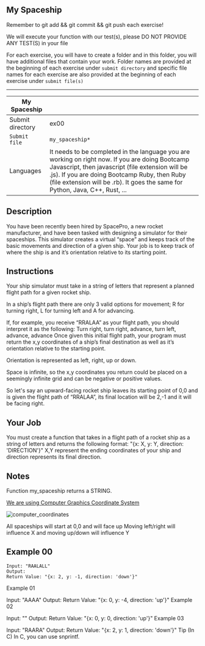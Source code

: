 ## My Spaceship

Remember to git add && git commit && git push each exercise!

We will execute your function with our test(s), please DO NOT PROVIDE ANY TEST(S) in your file

For each exercise, you will have to create a folder and in this folder, you will have additional files that contain your work. Folder names are provided at the beginning of each exercise under `submit directory` and specific file names for each exercise are also provided at the beginning of each exercise under `submit file(s)`

-----------------------------------------------------------------------------------------------------------------------------------------------------------------------

| My Spaceship |      |
| ------------ | ---- |
| Submit directory | ex00 |
| `Submit file` |	`my_spaceship*` |
| Languages	| It needs to be completed in the language you are working on right now. If you are doing Bootcamp Javascript, then javascript (file extension will be .js). If you are doing Bootcamp Ruby, then Ruby (file extension will be .rb). It goes the same for Python, Java, C++, Rust, ... |

## Description

You have been recently been hired by SpacePro, a new rocket manufacturer, and have been tasked with designing a simulator for their spaceships. This simulator creates a virtual “space” and keeps track of the basic movements and direction of a given ship. Your job is to keep track of where the ship is and it’s orientation relative to its starting point.

## Instructions
Your ship simulator must take in a string of letters that represent a planned flight path for a given rocket ship.

In a ship’s flight path there are only 3 valid options for movement; R for turning right, L for turning left and A for advancing.

If, for example, you receive “RRALAA” as your flight path, you should interpret it as the following:
Turn right, turn right, advance, turn left, advance, advance
Once given this initial flight path, your program must return the x,y coordinates of a ship’s final destination as well as it’s orientation relative to the starting point.

Orientation is represented as left, right, up or down.

Space is infinite, so the x,y coordinates you return could be placed on a seemingly infinite grid and can be negative or positive values.

So let's say an upward-facing rocket ship leaves its starting point of 0,0 and is given the flight path of “RRALAA”, its final location will be 2,-1 and it will be facing right.

## Your Job

You must create a function that takes in a flight path of a rocket ship as a string of letters and returns the following format:
"{x: X, y: Y, direction: 'DIRECTION'}"
X,Y represent the ending coordinates of your ship and direction represents its final direction.

## Notes
Function my_spaceship returns a STRING.

[We are using Computer Graphics Coordinate System](https://fcs-cs.github.io/cs1-2018/modules/01-introduction/computer-coordinates/)

![computer_coordinates](https://user-images.githubusercontent.com/51156057/214913158-f80a5916-1190-47e2-a24a-05b3fccedf9c.png)

All spaceships will start at 0,0 and will face up
Moving left/right will influence X and moving up/down will influence Y

## Example 00
```
Input: "RAALALL"
Output: 
Return Value: "{x: 2, y: -1, direction: 'down'}"
```
Example 01

Input: "AAAA"
Output: 
Return Value: "{x: 0, y: -4, direction: 'up'}"
Example 02

Input: ""
Output: 
Return Value: "{x: 0, y: 0, direction: 'up'}"
Example 03

Input: "RAARA"
Output: 
Return Value: "{x: 2, y: 1, direction: 'down'}"
Tip
(In C)
In C, you can use snprintf.

